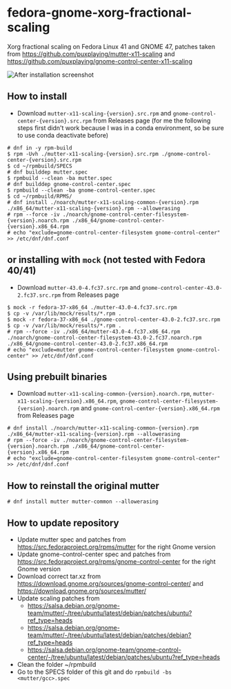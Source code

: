 # fedora-gnome-xorg-fractional-scaling

Xorg fractional scaling on Fedora Linux 41 and GNOME 47, patches taken from https://github.com/puxplaying/mutter-x11-scaling and https://github.com/puxplaying/gnome-control-center-x11-scaling

![After installation screenshot](https://user-images.githubusercontent.com/58503327/202655092-7eff9828-589e-4d81-a061-d97ef68d19b9.png)

## How to install

- Download `mutter-x11-scaling-{version}.src.rpm` and `gnome-control-center-{version}.src.rpm` from Releases page
  (for me the following steps first didn't work because I was in a conda environment, so be sure to use conda deactivate before)

```
# dnf in -y rpm-build
$ rpm -Uvh ./mutter-x11-scaling-{version}.src.rpm ./gnome-control-center-{version}.src.rpm
$ cd ~/rpmbuild/SPECS
# dnf builddep mutter.spec
$ rpmbuild --clean -ba mutter.spec
# dnf builddep gnome-control-center.spec
$ rpmbuild --clean -ba gnome-control-center.spec
$ cd ~/rpmbuild/RPMS/
# dnf install ./noarch/mutter-x11-scaling-common-{version}.rpm ./x86_64/mutter-x11-scaling-{version}.rpm --allowerasing
# rpm --force -iv ./noarch/gnome-control-center-filesystem-{version}.noarch.rpm ./x86_64/gnome-control-center-{version}.x86_64.rpm
# echo "exclude=gnome-control-center-filesystem gnome-control-center" >> /etc/dnf/dnf.conf
```

## or installing with `mock` (not tested with Fedora 40/41)

- Download `mutter-43.0-4.fc37.src.rpm` and `gnome-control-center-43.0-2.fc37.src.rpm` from Releases page

```
$ mock -r fedora-37-x86_64 ./mutter-43.0-4.fc37.src.rpm
$ cp -v /var/lib/mock/results/*.rpm .
$ mock -r fedora-37-x86_64 ./gnome-control-center-43.0-2.fc37.src.rpm
$ cp -v /var/lib/mock/results/*.rpm .
# rpm --force -iv ./x86_64/mutter-43.0-4.fc37.x86_64.rpm ./noarch/gnome-control-center-filesystem-43.0-2.fc37.noarch.rpm ./x86_64/gnome-control-center-43.0-2.fc37.x86_64.rpm
# echo "exclude=mutter gnome-control-center-filesystem gnome-control-center" >> /etc/dnf/dnf.conf
```

## Using prebuilt binaries

- Download `mutter-x11-scaling-common-{version}.noarch.rpm`, `mutter-x11-scaling-{version}.x86_64.rpm`, `gnome-control-center-filesystem-{version}.noarch.rpm` and `gnome-control-center-{version}.x86_64.rpm` from Releases page

```
# dnf install ./noarch/mutter-x11-scaling-common-{version}.rpm ./x86_64/mutter-x11-scaling-{version}.rpm --allowerasing
# rpm --force -iv ./noarch/gnome-control-center-filesystem-{version}.noarch.rpm ./x86_64/gnome-control-center-{version}.x86_64.rpm
# echo "exclude=gnome-control-center-filesystem gnome-control-center" >> /etc/dnf/dnf.conf
```

## How to reinstall the original mutter

```
# dnf install mutter mutter-common --allowerasing
```

## How to update repository

- Update mutter spec and patches from https://src.fedoraproject.org/rpms/mutter for the right Gnome version
- Update gnome-control-center spec and patches from https://src.fedoraproject.org/rpms/gnome-control-center for the right Gnome version
- Download correct tar.xz from https://download.gnome.org/sources/gnome-control-center/ and https://download.gnome.org/sources/mutter/
- Update scaling patches from
  - https://salsa.debian.org/gnome-team/mutter/-/tree/ubuntu/latest/debian/patches/ubuntu?ref_type=heads
  - https://salsa.debian.org/gnome-team/mutter/-/tree/ubuntu/latest/debian/patches/debian?ref_type=heads
  - https://salsa.debian.org/gnome-team/gnome-control-center/-/tree/ubuntu/latest/debian/patches/ubuntu?ref_type=heads
- Clean the folder ~/rpmbuild
- Go to the SPECS folder of this git and do
  `rpmbuild -bs <mutter/gcc>.spec`
